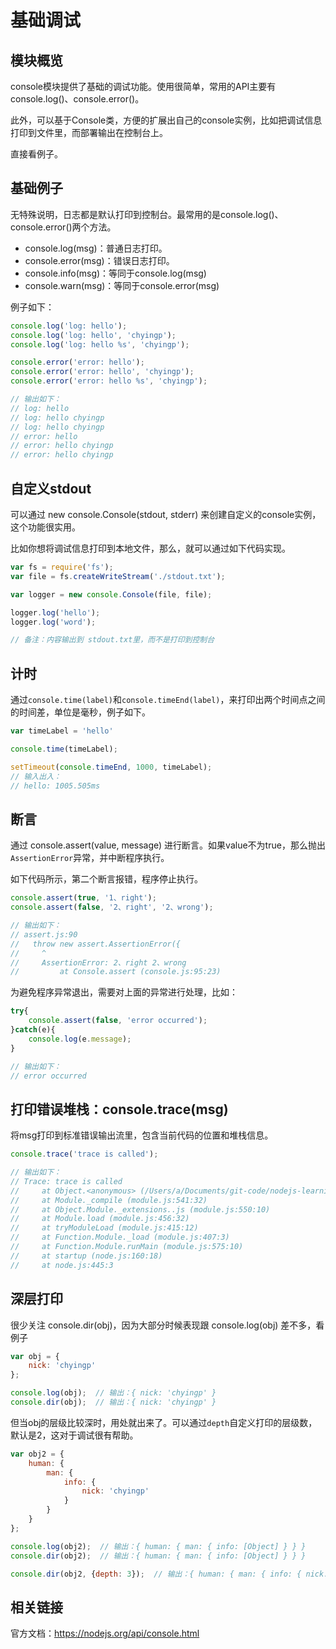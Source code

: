 # 基础调试

## 模块概览

console模块提供了基础的调试功能。使用很简单，常用的API主要有 console.log()、console.error()。

此外，可以基于Console类，方便的扩展出自己的console实例，比如把调试信息打印到文件里，而部署输出在控制台上。

直接看例子。

## 基础例子

无特殊说明，日志都是默认打印到控制台。最常用的是console.log()、console.error()两个方法。

* console.log(msg)：普通日志打印。
* console.error(msg)：错误日志打印。
* console.info(msg)：等同于console.log(msg)
* console.warn(msg)：等同于console.error(msg)

例子如下：

```js
console.log('log: hello');
console.log('log: hello', 'chyingp');
console.log('log: hello %s', 'chyingp');

console.error('error: hello');
console.error('error: hello', 'chyingp');
console.error('error: hello %s', 'chyingp');

// 输出如下：
// log: hello
// log: hello chyingp
// log: hello chyingp
// error: hello
// error: hello chyingp
// error: hello chyingp
```

## 自定义stdout

可以通过 new console.Console(stdout, stderr) 来创建自定义的console实例，这个功能很实用。

比如你想将调试信息打印到本地文件，那么，就可以通过如下代码实现。

```js
var fs = require('fs');
var file = fs.createWriteStream('./stdout.txt');

var logger = new console.Console(file, file);

logger.log('hello');
logger.log('word');

// 备注：内容输出到 stdout.txt里，而不是打印到控制台
```

## 计时

通过`console.time(label)`和`console.timeEnd(label)`，来打印出两个时间点之间的时间差，单位是毫秒，例子如下。

```js
var timeLabel = 'hello'

console.time(timeLabel);

setTimeout(console.timeEnd, 1000, timeLabel);
// 输入出入：
// hello: 1005.505ms
```

## 断言

通过 console.assert(value, message) 进行断言。如果value不为true，那么抛出`AssertionError`异常，并中断程序执行。

如下代码所示，第二个断言报错，程序停止执行。

```js
console.assert(true, '1、right');
console.assert(false, '2、right', '2、wrong');

// 输出如下：
// assert.js:90
//   throw new assert.AssertionError({
//     ^
//     AssertionError: 2、right 2、wrong
//         at Console.assert (console.js:95:23)
```

为避免程序异常退出，需要对上面的异常进行处理，比如：

```js
try{
    console.assert(false, 'error occurred');
}catch(e){
    console.log(e.message);
}

// 输出如下：
// error occurred
```

## 打印错误堆栈：console.trace(msg)

将msg打印到标准错误输出流里，包含当前代码的位置和堆栈信息。

```js
console.trace('trace is called');

// 输出如下：
// Trace: trace is called
//     at Object.<anonymous> (/Users/a/Documents/git-code/nodejs-learning-guide/examples/2016.12.01-console/trace.js:1:71)
//     at Module._compile (module.js:541:32)
//     at Object.Module._extensions..js (module.js:550:10)
//     at Module.load (module.js:456:32)
//     at tryModuleLoad (module.js:415:12)
//     at Function.Module._load (module.js:407:3)
//     at Function.Module.runMain (module.js:575:10)
//     at startup (node.js:160:18)
//     at node.js:445:3
```

## 深层打印

很少关注 console.dir(obj)，因为大部分时候表现跟 console.log(obj) 差不多，看例子

```js
var obj = {
    nick: 'chyingp'
};

console.log(obj);  // 输出：{ nick: 'chyingp' }
console.dir(obj);  // 输出：{ nick: 'chyingp' }
```

但当obj的层级比较深时，用处就出来了。可以通过`depth`自定义打印的层级数，默认是2，这对于调试很有帮助。

```js
var obj2 = {
    human: {
        man: {
            info: {
                nick: 'chyingp'
            }
        }
    }
};

console.log(obj2);  // 输出：{ human: { man: { info: [Object] } } }
console.dir(obj2);  // 输出：{ human: { man: { info: [Object] } } }

console.dir(obj2, {depth: 3});  // 输出：{ human: { man: { info: { nick: 'chyingp' } } } }
```

## 相关链接

官方文档：https://nodejs.org/api/console.html
